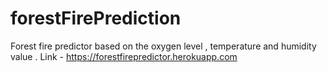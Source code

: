 # forestFirePrediction
Forest fire predictor based on the oxygen level , temperature and humidity value .
Link - https://forestfirepredictor.herokuapp.com
